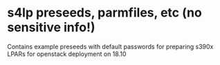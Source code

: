 # s4lp preseeds, parmfiles, etc (no sensitive info!)

Contains example preseeds with default passwords for preparing s390x LPARs for openstack deployment on 18.10

